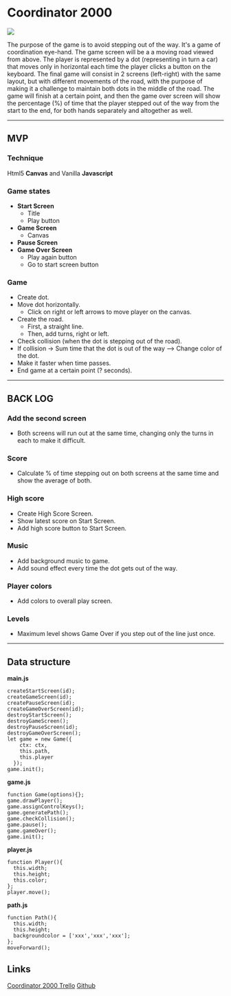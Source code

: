 # Coordinator 2000
![](https://i.imgur.com/XBUDb9F.png)

The purpose of the game is to avoid stepping out of the way. It's a game of coordination eye-hand.
The game screen will be a a moving road viewed from above.
The player is represented by a dot (representing in turn a car) that moves only in horizontal each time the player clicks a button on the keyboard.
The final game will consist in 2 screens (left-right) with the same layout, but with different movements of the road, with the purpose of making it a challenge to maintain both dots in the middle of the road.
The game will finish at a certain point, and then the game over screen will show the percentage (%) of time that the player stepped out of the way from the start to the end, for both hands separately and altogether as well.

* * *
## MVP
### Technique
Html5 __Canvas__ and Vanilla __Javascript__
### Game states
* __Start Screen__
  * Title
  * Play button
* __Game Screen__
  * Canvas
* __Pause Screen__
* __Game Over Screen__
  * Play again button
  * Go to start screen button
### Game
* Create dot.
* Move dot horizontally.
  * Click on right or left arrows to move player on the canvas.
* Create the road.
  * First, a straight line.
  * Then, add turns, right or left.
* Check collision (when the dot is stepping out of the road).
* If collision -> Sum time that the dot is out of the way --> Change color of the dot.
* Make it faster when time passes.
* End game at a certain point (? seconds).
* * *
## BACK LOG
### Add the second screen
* Both screens will run out at the same time, changing only the turns in each to make it difficult. 
### Score
* Calculate % of time stepping out on both screens at the same time and show the average of both.
### High score
* Create High Score Screen.
* Show latest score on Start Screen.
* Add high score button to Start Screen.
### Music
* Add background music to game.
* Add sound effect every time the dot gets out of the way.
### Player colors
* Add colors to overall play screen.
### Levels
* Maximum level shows Game Over if you step out of the line just once.
* * *
## Data structure
__main.js__
````
createStartScreen(id);
createGameScreen(id);
createPauseScreen(id);
createGameOverScreen(id);
destroyStartScreen();
destroyGameScreen();
destroyPauseScreen(id);
destroyGameOverScreen();
let game = new Game({
    ctx: ctx,
    this.path,
    this.player
  });
game.init();
````
__game.js__
````
function Game(options){};
game.drawPlayer();
game.assignControlKeys();
game.generatePath();
game.checkCollision();
game.pause();
game.gameOver();
game.init();
````
__player.js__
````
function Player(){
  this.width;
  this.height;
  this.color;
};
player.move();
````
__path.js__
````
function Path(){
  this.width;
  this.height;
  backgroundcolor = ['xxx','xxx','xxx'];
};
moveForward();
````
## Links
[Coordinator 2000 Trello](https://trello.com/b/9QLvlAV0/coordinator-2000-game)
[Github](https://github.com/Pablolo/js-game-project)